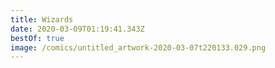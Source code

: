 ```yaml
---
title: Wizards
date: 2020-03-09T01:19:41.343Z
bestOf: true
image: /comics/untitled_artwork-2020-03-07t220133.029.png
---
```

